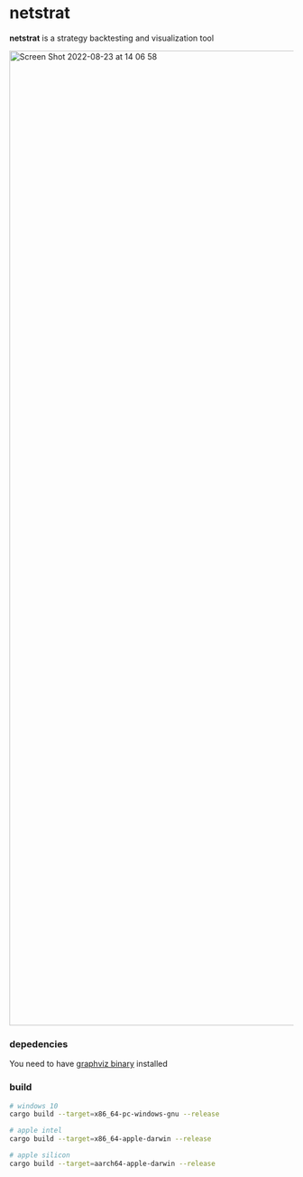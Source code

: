 # netstrat
**netstrat** is a strategy backtesting and visualization tool

<img width="1728" alt="Screen Shot 2022-08-23 at 14 06 58" src="https://user-images.githubusercontent.com/32969427/186132111-9bce80c2-fe13-4208-9d02-2ede064d5ed5.png">

### depedencies
You need to have [graphviz binary](https://graphviz.org/download/) installed

### build
```bash
# windows 10
cargo build --target=x86_64-pc-windows-gnu --release
```
```bash
# apple intel
cargo build --target=x86_64-apple-darwin --release
```
```bash
# apple silicon
cargo build --target=aarch64-apple-darwin --release
```